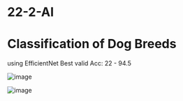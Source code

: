# 22-2-AI

# Classification of Dog Breeds
using EfficientNet 
Best valid Acc: 22 - 94.5

![image](https://user-images.githubusercontent.com/108450957/211132422-cdaa64fc-adba-4cbb-8b3d-cdca7cda624d.png)

![image](https://user-images.githubusercontent.com/108450957/211132506-05c88fdf-196c-4d0e-94e2-c802aaafa0b8.png)
